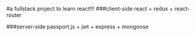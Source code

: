 #a fullstack project to learn react!!!
###client-side
react + redux + react-router 

###server-side
passport.js + jwt + express + mongoose 